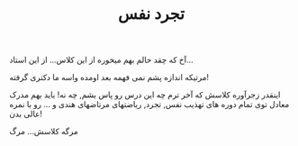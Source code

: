 ﻿---
layout: post
title: تجرد نفس
---

 آخ که چقد حالم بهم میخوره از این کلاس... از این استاد...

مرتیکه اندازه پشم نمی فهمه بعد اومده واسه ما دکتری گرفته!

اینقدر زجرآوره کلاسش که آخر ترم چه این درس رو پاس بشم, چه نه! باید بهم مدرک معادل توی تمام دوره های تهذیب نفس, تجرد, ریاضتهای مرتاضهای هندی و ... رو با نمره عالی بدن!

مرگه کلاسش... مرگ